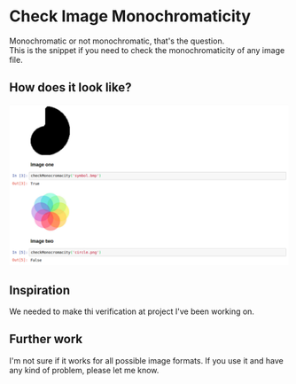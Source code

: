 # Check Image Monochromaticity

Monochromatic or not monochromatic, that's the question.<br>
This is the snippet if you need to check the monochromaticity of any image file.

## How does it look like?

![print](print.png)

## Inspiration

We needed to make thi verification at project I've been working on.

## Further work

I'm not sure if it works for all possible image formats.
If you use it and have any kind of problem, please let me know.
